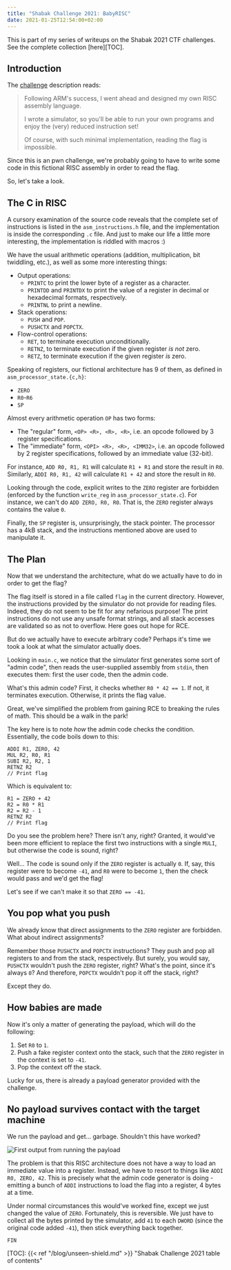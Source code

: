 ```yaml
---
title: "Shabak Challenge 2021: BabyRISC"
date: 2021-01-25T12:54:00+02:00
---
```


This is part of my series of writeups on the Shabak 2021 CTF challenges.
See the complete collection [here][TOC].

## Introduction

The [challenge][Challenge] description reads:

> Following ARM's success, I went ahead and designed my own RISC assembly language.
>
> I wrote a simulator, so you'll be able to run your own programs and enjoy
> the (very) reduced instruction set!
>
> Of course, with such minimal implementation, reading the flag is impossible.

Since this is an pwn challenge, we're probably going to have to write some code
in this fictional RISC assembly in order to read the flag.

So, let's take a look.

## The C in RISC

A cursory examination of the source code reveals that the complete set of instructions
is listed in the `asm_instructions.h` file, and the implementation is inside the
corresponding `.c` file. And just to make our life a little more interesting,
the implementation is riddled with macros :)

We have the usual arithmetic operations (addition, multiplication, bit twiddling, etc.),
as well as some more interesting things:
- Output operations:
  - `PRINTC` to print the lower byte of a register as a character.
  - `PRINTDD` and `PRINTDX` to print the value of a register in decimal or hexadecimal
    formats, respectively.
  - `PRINTNL` to print a newline.
- Stack operations:
  - `PUSH` and `POP`.
  - `PUSHCTX` and `POPCTX`.
- Flow-control operations:
  - `RET`, to terminate execution unconditionally.
  - `RETNZ`, to terminate execution if the given register _is not_ zero.
  - `RETZ`, to terminate execution if the given register _is_ zero.

Speaking of registers, our fictional architecture has 9 of them, as defined in
`asm_processor_state.{c,h}`:
- `ZERO`
- `R0`-`R6`
- `SP`

Almost every arithmetic operation `OP` has two forms:
- The "regular" form, `<OP> <R>, <R>, <R>`, i.e. an opcode followed by 
  3 register specifications.
- The "immediate" form, `<OPI> <R>, <R>, <IMM32>`, i.e. an opcode followed by 
  2 register specifications, followed by an immediate value (32-bit).

For instance, `ADD R0, R1, R1` will calculate `R1 + R1` and store the result in `R0`.
Similarly, `ADDI R0, R1, 42` will calculate `R1 + 42` and store the result in `R0`.

Looking through the code, explicit writes to the `ZERO` register are forbidden
(enforced by the function `write_reg` in `asm_processor_state.c`). For instance,
we can't do `ADD ZERO, R0, R0`. That is, the `ZERO` register always contains the value
`0`.

Finally, the `SP` register is, unsurprisingly, the stack pointer. The processor has
a 4kB stack, and the instructions mentioned above are used to manipulate it.

## The Plan

Now that we understand the architecture, what do we actually have to do in order to
get the flag?

The flag itself is stored in a file called `flag` in the current directory. However,
the instructions provided by the simulator do not provide for reading files. Indeed,
they do not seem to be fit for any nefarious purpose! The print instructions do not use
any unsafe format strings, and all stack accesses are validated so as not to overflow.
Here goes out hope for RCE.

But do we actually have to execute arbitrary code? Perhaps it's time we took a look
at what the simulator actually does.

Looking in `main.c`, we notice that the simulator first generates some sort of
"admin code", then reads the user-supplied assembly from `stdin`, then executes
them: first the user code, then the admin code.

What's this admin code? First, it checks whether `R0 * 42 == 1`. If not, it terminates
execution. Otherwise, it prints the flag value.

Great, we've simplified the problem from gaining RCE to breaking the rules of math.
This should be a walk in the park!

The key here is to note _how_ the admin code checks the condition. Essentially,
the code boils down to this:

```
ADDI R1, ZERO, 42
MUL R2, R0, R1
SUBI R2, R2, 1
RETNZ R2
// Print flag
```

Which is equivalent to:

```
R1 = ZERO + 42
R2 = R0 * R1
R2 = R2 - 1
RETNZ R2
// Print flag
```

Do you see the problem here? There isn't any, right? Granted, it would've been more
efficient to replace the first two instructions with a single `MULI`, but otherwise
the code is sound, right?

Well... The code is sound only if the `ZERO` register is actually `0`. If, say,
this register were to become `-41`, and `R0` were to become `1`, then the check
would pass and we'd get the flag!

Let's see if we can't make it so that `ZERO == -41`.

## You pop what you push

We already know that direct assignments to the `ZERO` register are forbidden.
What about indirect assignments?

Remember those `PUSHCTX` and `POPCTX` instructions? They push and pop all registers
to and from the stack, respectively. But surely, you would say, `PUSHCTX` wouldn't push
the `ZERO` register, right? What's the point, since it's always `0`? And therefore,
`POPCTX` wouldn't pop it off the stack, right?

Except they do.

## How babies are made

Now it's only a matter of generating the payload, which will do the following:
1. Set `R0` to `1`.
2. Push a fake register context onto the stack, such that the `ZERO` register in the
   context is set to `-41`.
3. Pop the context off the stack.

Lucky for us, there is already a payload generator provided with the challenge.

## No payload survives contact with the target machine

We run the payload and get... garbage. Shouldn't this have worked?

![First output from running the payload](/baby-risc-gibberish.png)

The problem is that this RISC architecture does not have a way to load an immediate
value into a register. Instead, we have to resort to things like `ADDI R0, ZERO, 42`.
This is precisely what the admin code generator is doing - emitting a bunch of
`ADDI` instructions to load the flag into a register, 4 bytes at a time.

Under normal circumstances this would've worked fine, except we just changed the value
of `ZERO`. Fortunately, this is reversible. We just have to collect all the bytes
printed by the simulator, add `41` to each `DWORD` (since the original code
added `-41`), then stick everything back together.

`FIN`


[TOC]: {{< ref "/blog/unseen-shield.md" >}}
    "Shabak Challenge 2021 table of contents"

[Challenge]: https://github.com/mbikovitsky/shabak-challenge-2021/tree/main/Pwn/1%20-%20BabyRISC
    "BabyRISC challenge files"
